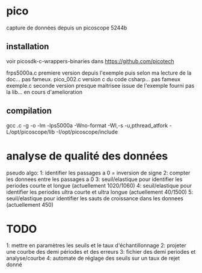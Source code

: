 # pico
capture de données depuis un picoscope 5244b

## installation 
voir picosdk-c-wrappers-binaries dans https://github.com/picotech

frps5000a.c premiere version depuis l'exemple puis selon ma lecture de la doc... pas fameux.
pico_002.c version c du code csharp... pas fameux
exemple.c seconde version presque maitrisee issue de l'exemple fourni pas la lib... en cours d'amelioration

## compilation
gcc <source>.c -g -o <bin exe>  -lm -lps5000a  -Wno-format -Wl,-s  -u,pthread_atfork -L/opt/picoscope/lib -I/opt/picoscope/include

# analyse de qualité des données

pseudo algo:
1: identifier les passages a 0 = inversion de signe
2: compter les donnees entre les passages a 0
3: seuil/elastique pour identifier les periodes courte et longue (actuellement 1020/1060)
4: seuil/elastique pour identifier les periodes ultra courte et ultra longue (actuellement 40/1500)
5: seuil/elastique pour identifier les sauts de croissance dans les donnees (actuellement 450)

# TODO

1: mettre en paramètres les seuils et le taux d'échantillonnage
2: projeter une courbe des demi périodes et des erreurs
3: fichier des demi periodes et analyse/courbe
4: automate de réglage des seuils sur un taux de rejet donné
